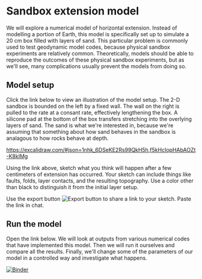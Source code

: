 # Sandbox extension model

We will explore a numerical model of horizontal extension.
Instead of modelling a portion of Earth, this model is specifically set up to simulate a 20 cm box filled with layers of sand.
This particular problem is commonly used to test geodynamic model codes, because physical sandbox experiments are relatively common.
Theoretically, models should be able to reproduce the outcomes of these physical sandbox experiments, but as we'll see, many complications usually prevent the models from doing so.

## Model setup

Click the link below to view an illustration of the model setup.
The 2-D sandbox is bounded on the left by a fixed wall.
The wall on the right is pulled to the rate at a consant rate, effectively lengthening the box.
A silicone pad at the bottom of the box transfers stretching into the overlying layers of sand.
The sand is what we're interested in, because we're assuming that something about how sand behaves in the sandbox is analagous to how rocks behave at depth.

https://excalidraw.com/#json=1nhk_6DSeKE2Rs99QkH5h,f5kHcIopHAbAOZt-K8kIMg

Using the link above, sketch what you think will happen after a few centimeters of extension has occurred.
Your sketch can include things like faults, folds, layer contacts, and the resulting topography. 
Use a color other than black to distinguish it from the initial layer setup.

Use the export button ![Export button](images/export) to share a link to your sketch. Paste the link in chat.

## Run the model

Open the link below.
We will look at outputs from various numerical codes that have implemented this model.
Then we will run it ourselves and compare all the results.
Finally, we'll change some of the parameters of our model in a controlled way and investigate what happens.

[![Binder](https://mybinder.org/badge_logo.svg)](https://mybinder.org/v2/gh/mitchellmcm27/test/main?labpath=model-run-1.ipynb)
